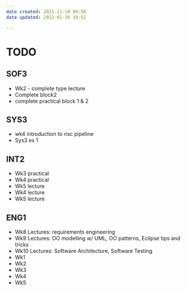 ```yaml
---
date created: 2021-11-10 09:58
date updated: 2022-01-26 18:52

---
```


# TODO

## SOF3

- Wk2 - complete type lecture
- Complete block2
- complete practical block 1 & 2

## SYS3

 - wk4 introduction to risc pipeline 
 - Sys3 ex 1

## INT2

- Wk3 practical
- Wk4 practical
- Wk5 lecture
- Wk4 lecture
- Wk5 lecture


## ENG1

- Wk8 Lectures: requirements engineering
- Wk9 Lectures: OO modelling w/ UML, OO patterns, Eclipse tips and tricks
- Wk10 Lectures: Software Architecture, Software Testing
- Wk1
- Wk2
- Wk3
- Wk4
- Wk5
